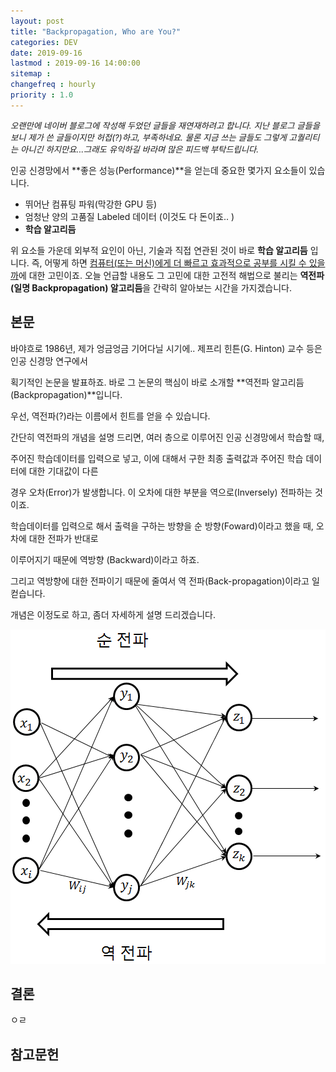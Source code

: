```yaml
---
layout: post
title: "Backpropagation, Who are You?"
categories: DEV
date: 2019-09-16
lastmod : 2019-09-16 14:00:00
sitemap :
changefreq : hourly
priority : 1.0
---
```




<span style="font-size:10pt">*오랜만에 네이버 블로그에 작성해 두었던 글들을 재연재하려고 합니다. 지난 블로그 글들을 보니 제가 쓴 글들이지만 허접(?)하고, 부족하네요. 물론 지금 쓰는 글들도 그렇게 고퀄리티는 아니긴 하지만요...그래도 유익하길 바라며 많은 피드백 부탁드립니다.*</span>



 인공 신경망에서 **좋은 성능(Performance)**을 얻는데 중요한 몇가지 요소들이 있습니다. 

* 뛰어난 컴퓨팅 파워(막강한 GPU 등)
* 엄청난 양의 고품질 Labeled 데이터 (이것도 다 돈이죠.. )
* **학습 알고리듬**

위 요소들 가운데 외부적 요인이 아닌, 기술과 직접 연관된 것이 바로 **학습 알고리듬** 입니다. 즉, 어떻게 하면 <u>컴퓨터(또는 머신)에게 더 빠르고 효과적으로 공부를 시킬 수 있을까</u>에 대한 고민이죠. 오늘 언급할 내용도 그 고민에 대한 고전적 해법으로 불리는 **역전파(일명 Backpropagation) 알고리듬**을 간략히 알아보는 시간을 가지겠습니다. 



## 본문

 바야흐로 1986년, 제가 엉금엉금 기어다닐 시기에.. 제프리 힌튼(G. Hinton) 교수 등은 인공 신경망 연구에서 

획기적인 논문을 발표하죠. 바로 그 논문의 핵심이 바로 소개할 **역전파 알고리듬(Backpropagation)**입니다. 



우선, 역전파(?)라는 이름에서 힌트를 얻을 수 있습니다. 

간단히 역전파의 개념을 설명 드리면, 여러 층으로 이루어진 인공 신경망에서 학습할 때, 

주어진 학습데이터를 입력으로 넣고, 이에 대해서 구한 최종 출력값과 주어진 학습 데이터에 대한 기대값이 다른 

경우 오차(Error)가 발생합니다. 이 오차에 대한 부분을 역으로(Inversely) 전파하는 것이죠. 

학습데이터를 입력으로 해서 출력을 구하는 방향을 순 방향(Foward)이라고 했을 때, 오차에 대한 전파가 반대로 

이루어지기 때문에 역방향 (Backward)이라고 하죠. 

그리고 역방향에 대한 전파이기 때문에 줄여서 역 전파(Back-propagation)이라고 일컫습니다. 



개념은 이정도로 하고, 좀더 자세하게 설명 드리겠습니다. 



![img1](/assets/img/backpropagation1.png)







## 결론

ㅇㄹ






## 참고문헌

[1]:https://bcho.tistory.com/1182 "조대협의 블로그"
[2]: https://developers.google.com/protocol-buffers/docs/pythontutorial?hl=ko "Protocol Buffers Basic for Python"